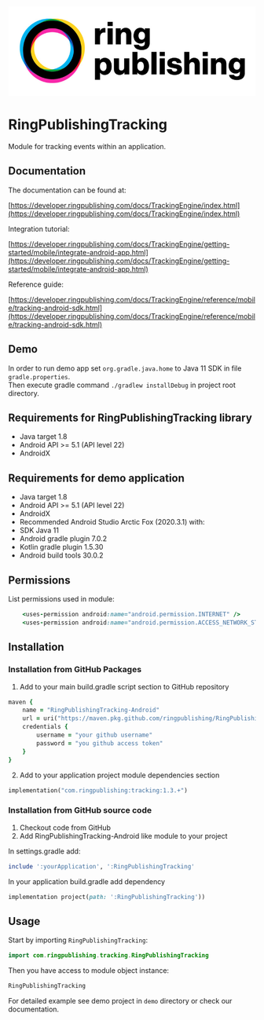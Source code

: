 ![RingPublishing](images/ringpublishing_logo.jpeg)

# RingPublishingTracking

Module for tracking events within an application.

## Documentation

The documentation can be found at:

[https://developer.ringpublishing.com/docs/TrackingEngine/index.html](https://developer.ringpublishing.com/docs/TrackingEngine/index.html)

Integration tutorial:

[https://developer.ringpublishing.com/docs/TrackingEngine/getting-started/mobile/integrate-android-app.html](https://developer.ringpublishing.com/docs/TrackingEngine/getting-started/mobile/integrate-android-app.html)

Reference guide:

[https://developer.ringpublishing.com/docs/TrackingEngine/reference/mobile/tracking-android-sdk.html](https://developer.ringpublishing.com/docs/TrackingEngine/reference/mobile/tracking-android-sdk.html)

## Demo

In order to run demo app set `org.gradle.java.home` to Java 11 SDK in file `gradle.properties`.\
Then execute gradle command `./gradlew installDebug` in project root directory.

## Requirements for RingPublishingTracking library

- Java target 1.8
- Android API >= 5.1 (API level 22)
- AndroidX

## Requirements for demo application

- Java target 1.8
- Android API >= 5.1 (API level 22)
- AndroidX
- Recommended Android Studio Arctic Fox (2020.3.1) with:
- SDK Java 11
- Android gradle plugin 7.0.2
- Kotlin gradle plugin 1.5.30
- Android build tools 30.0.2

## Permissions

List permissions used in module:
```ruby
    <uses-permission android:name="android.permission.INTERNET" />
    <uses-permission android:name="android.permission.ACCESS_NETWORK_STATE" />
```

## Installation


### Installation from GitHub Packages

1. Add to your main build.gradle script section to GitHub repository

```ruby
maven {
    name = "RingPublishingTracking-Android"
    url = uri("https://maven.pkg.github.com/ringpublishing/RingPublishingTracking-Android")
    credentials {
        username = "your github username"
        password = "you github access token"
    }
}
```

2. Add to your application project module dependencies section

```ruby
implementation("com.ringpublishing:tracking:1.3.+")
```


### Installation from GitHub source code

1. Checkout code from GitHub
2. Add RingPublishingTracking-Android like module to your project

In settings.gradle add:

```ruby
include ':yourApplication', ':RingPublishingTracking'
```

In your application build.gradle add dependency

```ruby
implementation project(path: ':RingPublishingTracking'))
```

## Usage

Start by importing `RingPublishingTracking`:

```kotlin
import com.ringpublishing.tracking.RingPublishingTracking
```

Then you have access to module object instance:

```kotlin
RingPublishingTracking
```

For detailed example see demo project in `demo` directory or check our documentation.